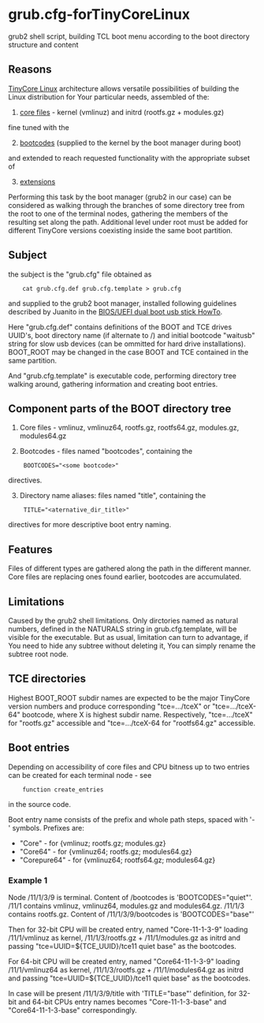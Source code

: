 # grub.cfg-forTinyCoreLinux
grub2 shell script, building TCL boot menu according to the boot directory structure and content
## Reasons
[TinyCore Linux](http://tinycorelinux.net) architecture allows versatile possibilities of building the Linux distribution for Your particular needs, assembled of the:
1. [core files](http://tinycorelinux.net/11.x/x86/release/distribution_files/) - kernel (vmlinuz) and initrd (rootfs.gz + modules.gz)

fine tuned with the

2. [bootcodes](http://tinycorelinux.net/faq.html#bootcodes) (supplied to the kernel by the boot manager during boot)

and extended to reach requested functionality with the appropriate subset of

3. [extensions](http://tinycorelinux.net/11.x/x86/tcz/)

Performing this task by the boot manager (grub2 in our case) can be considered as walking through the branches of some directory tree from the root to one of the terminal nodes, gathering the members of the resulting set along the path. Additional level under root must be added for different TinyCore versions coexisting inside the same boot partition.

## Subject
the subject is the "grub.cfg" file obtained as

        cat grub.cfg.def grub.cfg.template > grub.cfg
        
and supplied to the grub2 boot manager, installed following guidelines described by Juanito in the [BIOS/UEFI dual boot usb stick HowTo](http://forum.tinycorelinux.net/index.php/topic,19364.0.html).

Here "grub.cfg.def" contains definitions of the BOOT and TCE drives UUID's, boot directory name (if alternate to /) and initial bootcode "waitusb" string for slow usb devices (can be ommitted for hard drive installations). BOOT_ROOT may be changed in the case BOOT and TCE contained in the same partition.

And "grub.cfg.template" is executable code, performing directory tree walking around, gathering information and creating boot entries.

## Component parts of the BOOT directory tree
1. Core files - vmlinuz, vmlinuz64, rootfs.gz, rootfs64.gz, modules.gz, modules64.gz

2. Bootcodes - files named "bootcodes", containing the

        BOOTCODES="<some bootcode>"
        
directives.

3. Directory name aliases: files named "title", containing the

        TITLE="<aternative_dir_title>"

directives for more descriptive boot entry naming.

## Features
Files of different types are gathered along the path in the different manner. Core files are replacing ones found earlier, bootcodes are accumulated.

## Limitations
Caused by the grub2 shell limitations. Only dirctories named as natural numbers, defined in the NATURALS string in grub.cfg.template, will be visible for the executable. But as usual, limitation can turn to advantage, if You need to hide any subtree without deleting it, You can simply rename the subtree root node.

## TCE directories
Highest BOOT_ROOT subdir names are expected to be the major TinyCore version numbers and produce corresponding "tce=.../tceX" or "tce=.../tceX-64" bootcode, where X is highest subdir name. Respectively, "tce=.../tceX" for "rootfs.gz" accessible and "tce=.../tceX-64 for "rootfs64.gz" accessible.

## Boot entries
Depending on accessibility of core files and CPU bitness up to two entries can be created for each terminal node - see

        function create_entries
        
in the source code.

Boot entry name consists of the prefix and whole path steps, spaced with '-' symbols. Prefixes are:

- "Core" - for {vmlinuz; rootfs.gz; modules.gz}  
- "Core64" - for {vmlinuz64; rootfs.gz; modules64.gz}
- "Corepure64" - for {vmlinuz64; rootfs64.gz; modules64.gz}
  
### Example 1

Node /11/1/3/9 is terminal. Content of /bootcodes is 'BOOTCODES="quiet"'. /11/1 contains vmlinuz, vmlinuz64, modules.gz and modules64.gz. /11/1/3 contains rootfs.gz. Content of /11/1/3/9/bootcodes is 'BOOTCODES="base"'

Then for 32-bit CPU will be created entry, named "Core-11-1-3-9" loading /11/1/vmlinuz as kernel, /11/1/3/rootfs.gz + /11/1/modules.gz as initrd and passing "tce=UUID=${TCE_UUID}/tce11 quiet base" as the bootcodes.

For 64-bit CPU will be created entry, named "Core64-11-1-3-9" loading /11/1/vmlinuz64 as kernel, /11/1/3/rootfs.gz + /11/1/modules64.gz as initrd and passing "tce=UUID=${TCE_UUID}/tce11 quiet base" as the bootcodes.

In case will be present /11/1/3/9/title with 'TITLE="base"' definition, for 32-bit and 64-bit CPUs entry names becomes
"Core-11-1-3-base" and "Core64-11-1-3-base" correspondingly.




